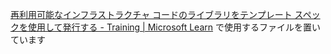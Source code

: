 [再利用可能なインフラストラクチャ コードのライブラリをテンプレート スペックを使用して発行する - Training | Microsoft Learn](https://learn.microsoft.com/ja-jp/training/modules/arm-template-specs/) で使用するファイルを置いています